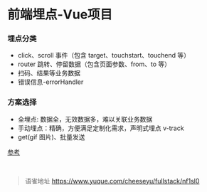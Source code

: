 # 前端埋点-Vue项目
### 埋点分类

- click、scroll 事件（包含 target、touchstart、touchend 等）
- router 跳转、停留数据（包含页面参数、from、to 等）
- 扫码、结果等业务数据
- 错误信息-errorHandler

### 方案选择

- 全埋点: 数据全，无效数据多，难以关联业务数据
- 手动埋点：精确，方便满足定制化需求，声明式埋点 v-track
- get(gif 图片)、批量发送

[参考](https://jishuin.proginn.com/p/763bfbd60636)

<br>
  
> 语雀地址 https://www.yuque.com/cheeseyu/fullstack/nf1sl0